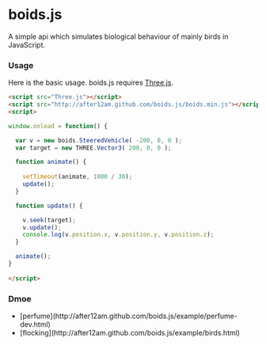 # boids.js

A simple api which simulates biological behaviour of mainly birds in JavaScript.

  
### Usage ###

Here is the basic usage. boids.js requires [Three.js](https://github.com/mrdoob/three.js/). 

```html
<script src="Three.js"></script>
<script src="http://after12am.github.com/boids.js/boids.min.js"></script>
<script>

window.onload = function() {

  var v = new boids.SteeredVehicle( -200, 0, 0 );
  var target = new THREE.Vector3( 200, 0, 0 );

  function animate() {
    
    setTimeout(animate, 1000 / 30);
    update();
  }

  function update() {

    v.seek(target);
    v.update();
    console.log(v.position.x, v.position.y, v.position.z);
  }

  animate();
}
  
</script>
```

### Dmoe ###

<ul>
	<li>[perfume](http://after12am.github.com/boids.js/example/perfume-dev.html)</li>
	<li>[flocking](http://after12am.github.com/boids.js/example/birds.html)</li>
</ul>

